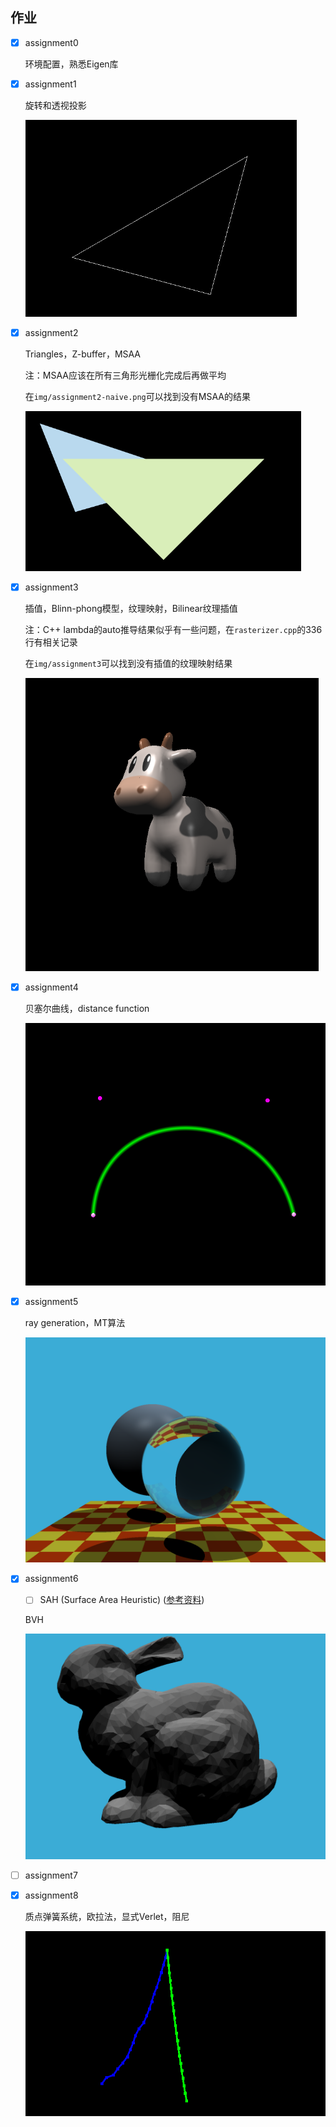 ## 作业

- [x] assignment0

  环境配置，熟悉Eigen库

- [x] assignment1

  旋转和透视投影

  <img src="img/assignment1.png" style="zoom: 67%;" />

- [x] assignment2

  Triangles，Z-buffer，MSAA

  注：MSAA应该在所有三角形光栅化完成后再做平均

  在`img/assignment2-naive.png`可以找到没有MSAA的结果

  <img src="img/assignment2.png" style="zoom:67%;" />

- [x] assignment3

  插值，Blinn-phong模型，纹理映射，Bilinear纹理插值

  注：C++ lambda的auto推导结果似乎有一些问题，在`rasterizer.cpp`的336行有相关记录

  在`img/assignment3`可以找到没有插值的纹理映射结果

  <img src="img/assignment3/texture.png" style="zoom:67%;" />

- [x] assignment4

  贝塞尔曲线，distance function

  <img src="img/assignment4.png" style="zoom:67%;" />

- [x] assignment5

  ray generation，MT算法

  <img src="img/assignment5.png" style="zoom: 50%;" />

- [x] assignment6

  - [ ] SAH (Surface Area Heuristic) ([参考资料](http://15462.courses.cs.cmu.edu/fall2015/lecture/acceleration/slide_024))

  BVH

  <img src="img/assignment6.png" style="zoom: 50%;" />

- [ ] assignment7

- [x] assignment8

  质点弹簧系统，欧拉法，显式Verlet，阻尼

  <img src="img/assignment8.png" style="zoom:67%;" />